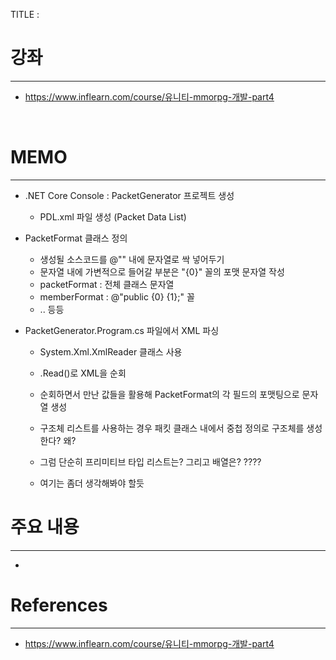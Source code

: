 TITLE : 

# 강좌
---
- <https://www.inflearn.com/course/유니티-mmorpg-개발-part4>

<br>



# MEMO
---

- .NET Core Console : PacketGenerator 프로젝트 생성
  - PDL.xml 파일 생성 (Packet Data List)

- PacketFormat 클래스 정의
  - 생성될 소스코드를 @"" 내에 문자열로 싹 넣어두기
  - 문자열 내에 가변적으로 들어갈 부분은 "{0}" 꼴의 포맷 문자열 작성
  - packetFormat : 전체 클래스 문자열
  - memberFormat : @"public {0} {1};" 꼴
  - .. 등등

- PacketGenerator.Program.cs 파일에서 XML 파싱
  - System.Xml.XmlReader 클래스 사용
  - .Read()로 XML을 순회
  - 순회하면서 만난 값들을 활용해 PacketFormat의 각 필드의 포맷팅으로 문자열 생성

  - 구조체 리스트를 사용하는 경우 패킷 클래스 내에서 중첩 정의로 구조체를 생성한다? 왜?
  - 그럼 단순히 프리미티브 타입 리스트는? 그리고 배열은? ????
  - 여기는 좀더 생각해봐야 할듯








# 주요 내용
---

- 










# References
---
- <https://www.inflearn.com/course/유니티-mmorpg-개발-part4>







